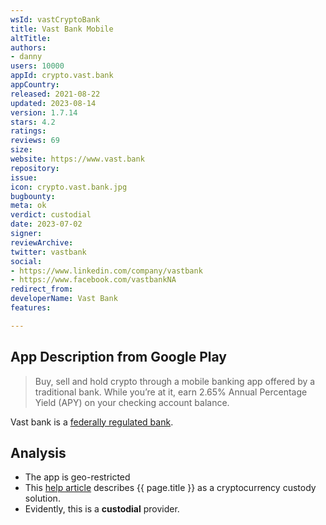 ```yaml
---
wsId: vastCryptoBank
title: Vast Bank Mobile
altTitle: 
authors:
- danny
users: 10000
appId: crypto.vast.bank
appCountry: 
released: 2021-08-22
updated: 2023-08-14
version: 1.7.14
stars: 4.2
ratings: 
reviews: 69
size: 
website: https://www.vast.bank
repository: 
issue: 
icon: crypto.vast.bank.jpg
bugbounty: 
meta: ok
verdict: custodial
date: 2023-07-02
signer: 
reviewArchive: 
twitter: vastbank
social:
- https://www.linkedin.com/company/vastbank
- https://www.facebook.com/vastbankNA
redirect_from: 
developerName: Vast Bank
features: 

---
```


## App Description from Google Play

> Buy, sell and hold crypto through a mobile banking app offered by a traditional bank. While you’re at it, earn 2.65% Annual Percentage Yield (APY) on your checking account balance.

Vast bank is a [federally regulated bank](https://www.vast.bank/crypto-banking-insights/crypto-custody-bank).

## Analysis

- The app is geo-restricted
- This [help article](https://www.vast.bank/crypto-banking-insights/crypto-custody-bank) describes {{ page.title }} as a cryptocurrency custody solution.
- Evidently, this is a **custodial** provider.
